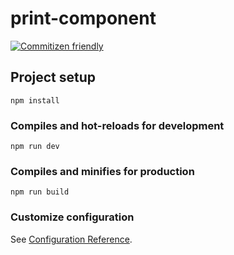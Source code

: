# print-component

[![Commitizen friendly](https://img.shields.io/badge/commitizen-friendly-brightgreen.svg)](http://commitizen.github.io/cz-cli/)

## Project setup
```
npm install
```

### Compiles and hot-reloads for development
```
npm run dev
```

### Compiles and minifies for production
```
npm run build
```

### Customize configuration
See [Configuration Reference](https://cli.vuejs.org/config/).
